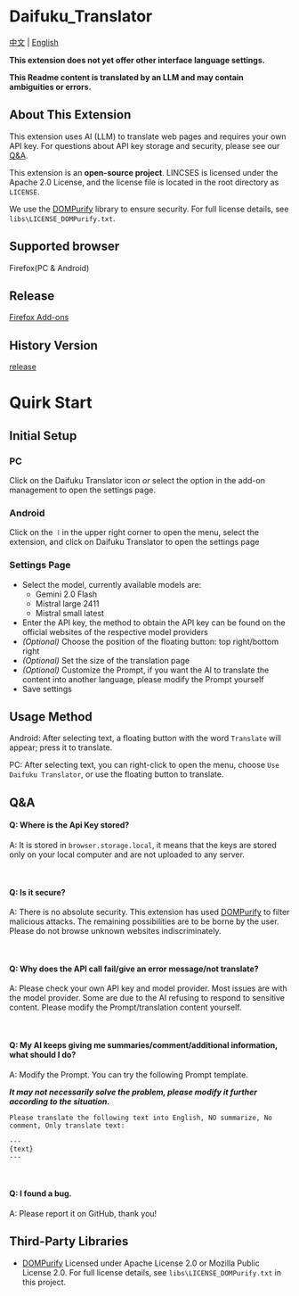 # Daifuku_Translator
[中文](README.md) | [English](README_en.md)

**This extension does not yet offer other interface language settings.**

**This Readme content is translated by an LLM and may contain ambiguities or errors.**

## About This Extension
This extension uses AI (LLM) to translate web pages and requires your own API key. For questions about API key storage and security, please see our [Q&A](https://github.com/JaniceC001/Daifuku_Translator/blob/main/README_en.md#qa).

This extension is an **open-source project**. LINCSES is licensed under the Apache 2.0 License, and the license file is located in the root directory as `LICENSE`.

We use the [DOMPurify](https://github.com/cure53/DOMPurify) library to ensure security. For full license details, see `libs\LICENSE_DOMPurify.txt`.

## Supported browser
Firefox(PC & Android)

## Release
[Firefox Add-ons](https://addons.mozilla.org/en-US/firefox/addon/daifuku-translator/)

## History Version
[release](https://github.com/JaniceC001/Daifuku_Translator/tree/main/release)

# Quirk Start
## Initial Setup
### PC

Click on the Daifuku Translator icon *or* select the option in the add-on management to open the settings page.

### Android

Click on the `⠸` in the upper right corner to open the menu, select the extension, and click on Daifuku Translator to open the settings page

### Settings Page
- Select the model, currently available models are:
    - Gemini 2.0 Flash
    - Mistral large 2411
    - Mistral small latest
- Enter the API key, the method to obtain the API key can be found on the official websites of the respective model providers
- *(Optional)* Choose the position of the floating button: top right/bottom right
- *(Optional)* Set the size of the translation page
- *(Optional)* Customize the Prompt, if you want the AI to translate the content into another language, please modify the Prompt yourself
- Save settings

## Usage Method

Android: After selecting text, a floating button with the word `Translate` will appear; press it to translate.

PC: After selecting text, you can right-click to open the menu, choose `Use Daifuku Translator`, or use the floating button to translate.

## Q&A

#### Q: Where is the Api Key stored?

A: It is stored in `browser.storage.local`, it means that the keys are stored only on your local computer and are not uploaded to any server.

<br>

#### Q: Is it secure?

A: There is no absolute security. This extension has used [DOMPurify](https://github.com/cure53/DOMPurify) to filter malicious attacks. The remaining possibilities are to be borne by the user. Please do not browse unknown websites indiscriminately.

<br>

#### Q: Why does the API call fail/give an error message/not translate?

A: Please check your own API key and model provider. Most issues are with the model provider. Some are due to the AI refusing to respond to sensitive content. Please modify the Prompt/translation content yourself.

<br>

#### Q: My AI keeps giving me summaries/comment/additional information, what should I do?

A: Modify the Prompt. You can try the following Prompt template.

***It may not necessarily solve the problem, please modify it further according to the situation.***
```
Please translate the following text into English, NO summarize, No comment, Only translate text:

---
{text}
---
```

<br>

#### Q: I found a bug.

A: Please report it on GitHub, thank you!


## Third-Party Libraries
- [DOMPurify](https://github.com/cure53/DOMPurify)
    Licensed under Apache License 2.0 or Mozilla Public License 2.0.
    For full license details, see `libs\LICENSE_DOMPurify.txt` in this project.